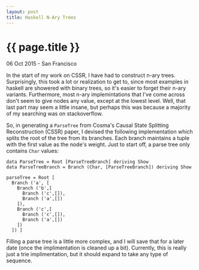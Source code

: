 ```yaml
---
layout: post
title: Haskell N-Ary Trees
---
```


{{ page.title }}
================

<p class="meta">06 Oct 2015 - San Francisco</p>

In the start of my work on CSSR, I have had to construct n-ary trees. Surprisingly,
this took a lot or realization to get to, since most examples in haskell are showered
with binary trees, so it's easier to forget their n-ary variants. Furthermore, most
n-ary implemintations that I've come across don't seem to give nodes any value,
except at the lowest level. Well, that last part may seem a little insane, but
perhaps this was because a majority of my searching was on stackoverflow.

So, in generating a `ParseTree` from Cosma's Causal State Splitting Reconstruction
(CSSR) paper, I devised the following implementation which splits the root of the
tree from its branches. Each branch maintains a tuple with the first value as the
node's weight. Just to start off, a parse tree only contains `Char` values:

    data ParseTree = Root [ParseTreeBranch] deriving Show
    data ParseTreeBranch = Branch (Char, [ParseTreeBranch]) deriving Show

    parseTree = Root [
      Branch ('a', [
        Branch ('b',[
          Branch ('c',[]),
          Branch ('a',[])
        ]),
        Branch ('c',[
          Branch ('c',[]),
          Branch ('a',[])
        ])
      ]) ]

Filling a parse tree is a little more complex, and I will save that for a later
date (once the implimentation is cleaned up a bit). Currently, this is really
just a trie implimentation, but it should expand to take any type of sequence.

